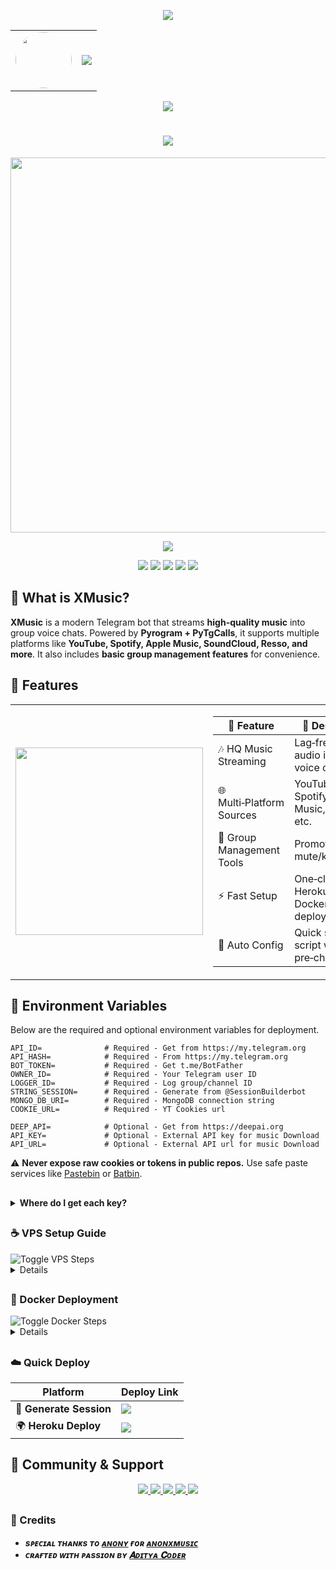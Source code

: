 <!-- ✨ Animated Header (Top) -->

<p align="center">
  <img src="https://user-images.githubusercontent.com/73097560/115834477-dbab4500-a447-11eb-908a-139a6edaec5c.gif" />
</p>

<!-- 👤 Avatar + Typing Banner -->

<div align="center">
  <table>
    <tr>
      <td align="center">
        <img src="https://files.catbox.moe/r2ga8f.jpg" width="90px" style="border-radius: 50%;" />
      </td>
      <td>
        <img src="https://readme-typing-svg.herokuapp.com?color=00BFFF&width=600&lines=Hey+There,+This+is+Aditya+Coder+%F0%9F%A5%80+%E2%9D%97%EF%B8%8F" />
      </td>
    </tr>
  </table>
</div>

<!-- 👁 Visitor Counter -->

<p align="center">
  <img src="https://komarev.com/ghpvc/?username=adityabty&style=flat-square" />
</p>

<h1 align="center">
  <img src="https://readme-typing-svg.herokuapp.com?color=FF69B4&width=500&lines=Welcome+to+Xmusic+%F0%9F%8E%B6+The+Robot;Your+Ultimate+Telegram+Music+Bot" />
</h1>

<p align="center">
  <a href="https://t.me/Xmusicsupport1">
    <img src="https://files.catbox.moe/hibcq5.jpg" width="600">
  </a>
</p>

<p align="center">
  <a href="https://t.me/XMusicro_bot"><img src="https://img.shields.io/badge/Try%20Bot-@XMusicro_bot-blue?style=for-the-badge&logo=telegram"/></a>
</p>


<p align="center">
  <a href="https://github.com/adityabty/music/stargazers"><img src="https://img.shields.io/github/stars/adityabty/music?style=flat-square"/></a>
  <a href="https://github.com/adityabty/music/network/members"><img src="https://img.shields.io/github/forks/adityabty/music?style=flat-square"/></a>
  <a href="https://github.com/adityabty/music/issues"><img src="https://img.shields.io/github/issues/adityabty/music?style=flat-square"/></a>
  <a href="https://github.com/adityabty/music/commits/main"><img src="https://img.shields.io/github/last-commit/adityabty/music?style=flat-square"/></a>
  <a href="https://github.com/adityabty/music/actions"><img src="https://img.shields.io/badge/CI-Status-grey?style=flat-square"/></a>
</p>

## 🌟 What is XMusic?

**XMusic** is a modern Telegram bot that streams **high-quality music** into group voice chats.
Powered by **Pyrogram + PyTgCalls**, it supports multiple platforms like **YouTube, Spotify, Apple Music, SoundCloud, Resso, and more**.
It also includes **basic group management features** for convenience.

## 🚀 Features
<table>
<tr>
<td>
  <img src="https://files.catbox.moe/la0sxq.jpg" width="300" />
</td>
<td>

| 🌟 Feature                | 🔎 Description                              |
| ------------------------- | ------------------------------------------- |
| 🎶 HQ Music Streaming     | Lag‑free HD audio in group voice chats      |
| 🌐 Multi‑Platform Sources | YouTube, Spotify, Apple Music, Resso, etc.  |
| 👮 Group Management Tools | Promote/demote, mute/kick, etc.     |
| ⚡ Fast Setup              | One‑click Heroku, VPS, or Docker deployment |
| 🔄 Auto Config            | Quick setup script with pre‑checks          |

</td>
</tr>
</table>

## 🔑 Environment Variables

Below are the required and optional environment variables for deployment.

```env
API_ID=              # Required - Get from https://my.telegram.org
API_HASH=            # Required - From https://my.telegram.org
BOT_TOKEN=           # Required - Get t.me/BotFather
OWNER_ID=            # Required - Your Telegram user ID
LOGGER_ID=           # Required - Log group/channel ID
STRING_SESSION=      # Required - Generate from @SessionBuilderbot
MONGO_DB_URI=        # Required - MongoDB connection string
COOKIE_URL=          # Required - YT Cookies url

DEEP_API=            # Optional - Get from https://deepai.org
API_KEY=             # Optional - External API key for music Download
API_URL=             # Optional - External API url for music Download
```

⚠️ **Never expose raw cookies or tokens in public repos.** Use safe paste services like [Pastebin](https://pastebin.com) or [Batbin](https://batbin.me).

##

<details>
  <summary><b>Where do I get each key?</b></summary>

  <!-- Added: Well‑organized helper table -->

  <br/>

  <table>
    <thead>
      <tr>
        <th>Key</th>
        <th>Where to Get It</th>
        <th>Steps</th>
        <th>Notes</th>
      </tr>
    </thead>
    <tbody>
      <tr>
        <td><code>API_ID</code> &amp; <code>API_HASH</code></td>
        <td><a href="https://my.telegram.org" target="_blank">my.telegram.org</a> → <i>API Development Tools</i></td>
        <td>
          1) Log in with Telegram →
          2) Open <b>API Development Tools</b> →
          3) Create app →
          4) Copy values
        </td>
        <td>Keep these private. Needed by both userbot &amp; bot client.</td>
      </tr>
      <tr>
        <td><code>BOT_TOKEN</code></td>
        <td><a href="https://t.me/BotFather" target="_blank">@BotFather</a></td>
        <td>
          1) <b>/newbot</b> →
          2) Set name &amp; username →
          3) Copy the token
        </td>
        <td>Rotate if leaked. Store in <code>.env</code>.</td>
      </tr>
      <tr>
        <td><code>STRING_SESSION</code></td>
        <td><a href="https://t.me/SessionBuilderbot" target="_blank">@SessionBuilderbot</a></td>
        <td>
          1) Start bot →
          2) Provide <code>API_ID</code>/<code>API_HASH</code> →
          3) Complete login →
          4) Copy string
        </td>
        <td>Userbot auth for Pyrogram.</td>
      </tr>
      <tr>
        <td><code>LOGGER_ID</code></td>
        <td>Telegram <b>Channel/Group</b> you own</td>
        <td>
          1) Create private channel/group →
          2) Add your bot as admin →
          3) Get ID via <code>@XMusicro_bot</code> or <code>@MissRose_Bot</code>
        </td>
        <td>Use a private space so logs aren’t public.</td>
      </tr>
      <tr>
        <td><code>MONGO_DB_URI</code></td>
        <td><a href="https://www.mongodb.com/atlas/database" target="_blank">MongoDB Atlas</a></td>
        <td>
          1) Create free cluster →
          2) Add database user &amp; IP allowlist →
          3) Copy connection string (<code>mongodb+srv://...</code>)
        </td>
        <td>Required for persistence (queues, configs, etc.).</td>
      </tr>
      <tr>
        <td><code>COOKIE_URL</code></td>
        <td>Any secure host (e.g., <a href="https://pastebin.com" target="_blank">Pastebin</a>, <a href="https://batbin.me" target="_blank">Batbin</a>)</td>
        <td>
          1) Upload your <code>cookies.txt</code> privately →
          2) Set paste visibility to <b>Unlisted</b> →
          3) Copy the <b>raw</b> URL
        </td>
        <td>Improves YouTube reliability. Never commit raw cookies.</td>
      </tr>
      <tr>
        <td><code>DEEP_API</code> / <code>API_KEY</code> / <code>API_URL</code></td>
        <td>Provider of your choice</td>
        <td>Sign up → generate key → paste here</td>
        <td>Optional integrations (AI/extras).</td>
      </tr>
    </tbody>
  </table>

  <br/>
</details>

##

### ☕ VPS Setup Guide

<img src="https://img.shields.io/badge/Show%20/Hide-VPS%20Steps-0ea5e9?style=for-the-badge" alt="Toggle VPS Steps"/>
<div align="left">
  <details>

```bash
🎵 Deploy XMusic on VPS

### Step 1: Update & Install Packages
sudo apt update && sudo apt upgrade -y
sudo apt install git curl python3-pip python3-venv ffmpeg -y
curl -fsSL https://deb.nodesource.com/setup_18.x | sudo -E bash -
sudo apt install -y nodejs
npm install -g npm

### Step 2: Clone Repo
git clone https://github.com/adityabty/music
cd music
tmux new -s Xmusic

### Step 3: Setup & Run
python3 -m venv venv
source venv/bin/activate
pip install -U pip && pip install -r requirements.txt
bash setup   # Fill environment variables
bash start   # Start bot

### Useful Commands
tmux detach         # Use Ctrl+B, then D
tmux attach-session -t Xmusic # Attach to Running Bot session
tmux kill-session -t Xmusic # to kill the running bot session
rm -rf music  # Uninstall the repo
```

  </details>
</div>

##

### 🐳 Docker Deployment

<img src="https://img.shields.io/badge/Show%20/Hide-Docker%20Steps-10b981?style=for-the-badge" alt="Toggle Docker Steps"/>

<div align="left">
  <details>

```bash
### Step 1: Clone Repo
git clone https://github.com/adityabty/music
cd music

### Step 2: Create .env File
nano .env
# Paste your environment variables here and save (Ctrl+O, Enter, Ctrl+X)

### Step 3: Build Image
docker build -t xmusic .

### Step 4: Run Container
docker run -d --name Xmusic --env-file .env --restart unless-stopped xmusic

### Step 5: Manage Container
docker logs -f music        # View logs (Ctrl+C to exit)
docker stop music           # Stop container
docker start music          # Start again
docker rm -f music          # Remove container
docker rmi music            # Remove image
```

  </details>
</div>



##
### ☁️ Quick Deploy

| Platform                | Deploy Link                                                                                                                                                                                               |
| ----------------------- | --------------------------------------------------------------------------------------------------------------------------------------------------------------------------------------------------------- |
| 🔑 **Generate Session** | <a href="https://t.me/SessionBuilderbot"><img src="https://img.shields.io/badge/Session%20-Generator-blue?style=for-the-badge&logo=telegram"/></a>                                                    |
| 🌍 **Heroku Deploy**    | <a href="http://dashboard.heroku.com/new?template=https://github.com/adityabty/music"><img src="https://img.shields.io/badge/Deploy%20to-Heroku-purple?style=for-the-badge&logo=heroku"/></a> |




## 💬 Community & Support

<p align="center">
  <a href="https://t.me/Xmusicsupport1">
    <img src="https://img.shields.io/badge/Support_Group-Telegram-0088cc?style=for-the-badge&logo=telegram&logoColor=white" />
  </a>
  <a href="https://t.me/Xmusicsupport">
    <img src="https://img.shields.io/badge/Updates_Channel-Telegram-6A5ACD?style=for-the-badge&logo=telegram&logoColor=white" />
  </a>
  <a href="https://t.me/Adityaji3">
    <img src="https://img.shields.io/badge/Contact_Owner-Telegram-4CAF50?style=for-the-badge&logo=telegram&logoColor=white" />
  </a>
  <a href="https://instagram.com/elite.sid">
    <img src="https://img.shields.io/badge/Follow-Instagram-E4405F?style=for-the-badge&logo=instagram&logoColor=white" />
  </a>
  <a href="mailto:aadarshbehera68@gmail.com">
    <img src="https://img.shields.io/badge/Contact-Email-0078D4?style=for-the-badge&logo=gmail&logoColor=white" />
  </a>
</p>


##
### 🔖 Credits

* <b> *sᴩᴇᴄɪᴀʟ ᴛʜᴀɴᴋs ᴛᴏ <a href="https://github.com/AnonymousX1025">ᴀɴᴏɴʏ</a> ғᴏʀ <a href="https://github.com/AnonymousX1025/AnonXMusic">ᴀɴᴏɴxᴍᴜsɪᴄ</a>* </b>
* <b> *ᴄʀᴀғᴛᴇᴅ ᴡɪᴛʜ ᴘᴀssɪᴏɴ ʙʏ <a href="https://github.com/adityabty">𝐀ᴅɪᴛʏᴀ 𝐂ᴏᴅᴇʀ</a>* </b>

